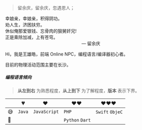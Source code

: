 > <p>留余庆，留余庆，忽遇恩人；</br>
幸娘亲，幸娘亲，积得阴功。</br>
劝人生，济困扶穷。</br>
休似俺那爱银钱、忘骨肉的狠舅奸兄!</br>
正是乘除加减，上有苍穹。</br>
&nbsp;&nbsp;&nbsp;&nbsp;&nbsp;&nbsp;&nbsp;&nbsp;
&nbsp;&nbsp;&nbsp;&nbsp;&nbsp;&nbsp;&nbsp;&nbsp;
&nbsp;&nbsp;&nbsp;&nbsp;&nbsp;&nbsp;&nbsp;&nbsp;
&nbsp;&nbsp;&nbsp;&nbsp;&nbsp;&nbsp;&nbsp;&nbsp;
&nbsp;&nbsp;&nbsp;&nbsp;&nbsp;&nbsp;&nbsp;&nbsp;
&nbsp;&nbsp;&nbsp;&nbsp;&nbsp;&nbsp;&nbsp;&nbsp;
&nbsp;&nbsp;&nbsp;&nbsp;&nbsp;&nbsp;&nbsp;&nbsp;— 留余庆</p>

Hi，我是王雄皓，前端 Online NPC，编程语言/编译器初心者。

目前的物理活动范围主要在长沙。


##### 编程语言倾向
<!--
我倾向于 ML（“Meta Language”）等「函数式编程为主（mostly functional programming）」风格的编程语言，所以也就不难理解我的很多选择了：JavaScript 于动态类型、Scala 于 JVM 语言、Rust 于非托管语言等。
-->
> __从左到右__ 为熟悉程度，__从上到下__ 为了解程度，__版本__ 表示下界。

|     | 💔️           | ❤️ ️                   | ❤️❤️ ️             | ❤️❤️❤️ ️               |
| --- | ------------- | ---------------------- | ------------------ | ---------------------- |
| 😅  | `Java`        | `JavaScript`           | `PHP`              | `Swift` `ObjeC`        |
| 🧐  |               |                        | `Python`  `Dart`   |                        |




<!--##### 演讲与分享-->

<!--- [Upgrading to Progressive Web Apps][9] · [JSConf CN 上海 2017](http://2017.jsconf.cn/)
- Building Progressive Web Apps · [CSDI 广州 2017](http://www.csdisummit.com/)
- The State of Progressive Web App · GDG IO Redux 北京 2017
- 炒冷饭 · PWA 到底是个什么玩意？· Baidu HQ 北京 2017
- [Service Worker 101][5] · GDG DevFest 北京 2016
- [Progressive Web App，复兴序章][4] · [QCon 上海 2016](http://2016.qconshanghai.com/presentation/3111)
- Progressive Web App 之我见 · GDG IO Redux 北京 2016
- [CSS Still Sucks 2015][2] · 2015
- [JavaScript 模块化七日谈][1] · 2015-->

[1]: //huangxuan.me/2015/07/09/js-module-7day/
[2]: //huangxuan.me/2015/12/28/css-sucks-2015/
[3]: //huangxuan.me/2016/06/05/pwa-in-my-pov/
[4]: //huangxuan.me/2016/10/20/pwa-qcon2016/
[5]: //huangxuan.me/2016/11/20/sw-101-gdgdf/
[6]: https://yanshuo.io/assets/player/?deck=58ac8598b123db0067292f92 "PWA Rehashing"
[7]: https://yanshuo.io/assets/player/?deck=593ad6fbfe88c2006a0a0d6d "The State of PWA"
[8]: https://yanshuo.io/assets/player/?deck=594d673d570c357d0698a950 "Building PWA"
[9]: //huangxuan.me/jsconfcn2017/
